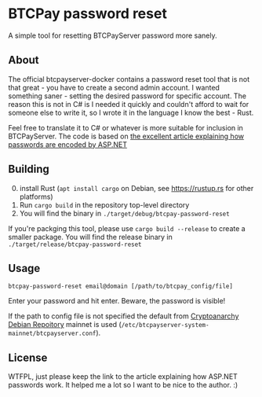 # BTCPay password reset

A simple tool for resetting BTCPayServer password more sanely.

## About

The official btcpayserver-docker contains a password reset tool that is not that great - you have to create a second admin account.
I wanted something saner - setting the desired password for specific account.
The reason this is not in C# is I needed it quickly and couldn't afford to wait for someone else to write it, so I wrote it in the language I know the best - Rust.

Feel free to translate it to C# or whatever is more suitable for inclusion in BTCPayServer.
The code is based on [the excellent article explaining how passwords are encoded by ASP.NET](https://www.blinkingcaret.com/2017/11/29/asp-net-identity-passwordhash/)

## Building

0. install Rust (`apt install cargo` on Debian, see https://rustup.rs for other platforms)
1. Run `cargo build` in the repository top-level directory
2. You will find the binary in `./target/debug/btcpay-password-reset`

If you're packging this tool, please use `cargo build --release` to create a smaller package.
You will find the release binary in `./target/release/btcpay-password-reset`

## Usage

`btcpay-password-reset email@domain [/path/to/btcpay_config/file]`

Enter your password and hit enter.
Beware, the password is visible!

If the path to config file is not specified the default from [Cryptoanarchy Debian Repoitory](https://github.com/debian-cryptoanarchy/cryptoanarchy-deb-repo-builder) mainnet is used (`/etc/btcpayserver-system-mainnet/btcpayserver.conf`).

## License

WTFPL, just please keep the link to the article explaining how ASP.NET passwords work.
It helped me a lot so I want to be nice to the author. :)
